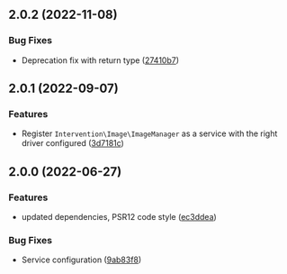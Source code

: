 ## 2.0.2 (2022-11-08)

### Bug Fixes

* Deprecation fix with return type ([27410b7](https://github.com/rezozero/intervention-request-bundle/commit/27410b739ba5609d8e9eeb8f11ea140e47623c1a))

## 2.0.1 (2022-09-07)

### Features

* Register `Intervention\Image\ImageManager` as a service with the right driver configured ([3d7181c](https://github.com/rezozero/intervention-request-bundle/commit/3d7181c5393c8b63bc1fe806071015dc2c9e5318))

## 2.0.0 (2022-06-27)

### Features

* updated dependencies, PSR12 code style ([ec3ddea](https://github.com/rezozero/intervention-request-bundle/commit/ec3ddea14599f9649fccda8fa6045099c97990f1))

### Bug Fixes

* Service configuration ([9ab83f8](https://github.com/rezozero/intervention-request-bundle/commit/9ab83f8a87b8272bf96bb95b3e09626b7cb58f65))

